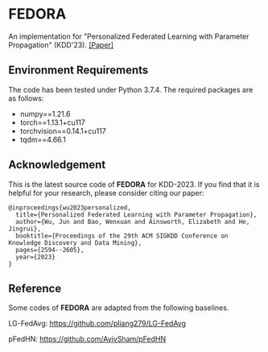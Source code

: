# FEDORA
An implementation for "Personalized Federated Learning with Parameter Propagation" (KDD'23). [[Paper]](https://dl.acm.org/doi/abs/10.1145/3580305.3599464?casa_token=iNEG1gXvM9MAAAAA:hEVl21M1Vlh3ZJVTg-iaJZnUcx3RsVX_OmZ4oVPQ3nSZ1TVyQMWtnYT7glRgaIGGQY3bG93-lpnL)

## Environment Requirements
The code has been tested under Python 3.7.4. The required packages are as follows:
* numpy==1.21.6
* torch==1.13.1+cu117
* torchvision==0.14.1+cu117
* tqdm==4.66.1

## Acknowledgement
This is the latest source code of **FEDORA** for KDD-2023. If you find that it is helpful for your research, please consider citing our paper:

```
@inproceedings{wu2023personalized,
  title={Personalized Federated Learning with Parameter Propagation},
  author={Wu, Jun and Bao, Wenxuan and Ainsworth, Elizabeth and He, Jingrui},
  booktitle={Proceedings of the 29th ACM SIGKDD Conference on Knowledge Discovery and Data Mining},
  pages={2594--2605},
  year={2023}
}
```

## Reference
Some codes of **FEDORA** are adapted from the following baselines.

LG-FedAvg: https://github.com/pliang279/LG-FedAvg

pFedHN: https://github.com/AvivSham/pFedHN
